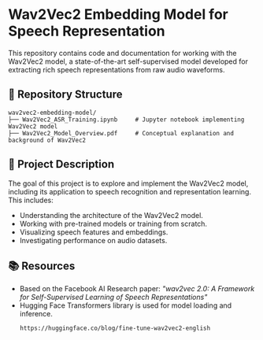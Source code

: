 # Wav2Vec2 Embedding Model for Speech Representation

This repository contains code and documentation for working with the Wav2Vec2 model, a state-of-the-art self-supervised model developed for extracting rich speech representations from raw audio waveforms.

## 📁 Repository Structure

```
wav2vec2-embedding-model/
├── Wav2Vec2_ASR_Training.ipynb     # Jupyter notebook implementing Wav2Vec2 model
├── Wav2Vec2_Model_Overview.pdf     # Conceptual explanation and background of Wav2Vec2
```

## 🧠 Project Description

The goal of this project is to explore and implement the Wav2Vec2 model, including its application to speech recognition and representation learning. This includes:

- Understanding the architecture of the Wav2Vec2 model.
- Working with pre-trained models or training from scratch.
- Visualizing speech features and embeddings.
- Investigating performance on audio datasets.

## 📚 Resources

- Based on the Facebook AI Research paper: *"wav2vec 2.0: A Framework for Self-Supervised Learning of Speech Representations"*
- Hugging Face Transformers library is used for model loading and inference.
   ```
   https://huggingface.co/blog/fine-tune-wav2vec2-english
   ```


